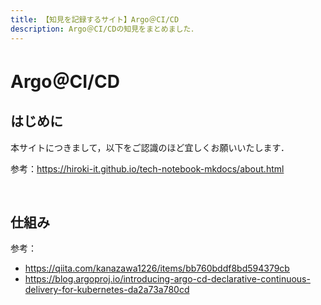 ```yaml
---
title: 【知見を記録するサイト】Argo＠CI/CD
description: Argo＠CI/CDの知見をまとめました．
---
```


# Argo＠CI/CD

## はじめに

本サイトにつきまして，以下をご認識のほど宜しくお願いいたします．

参考：https://hiroki-it.github.io/tech-notebook-mkdocs/about.html

<br>

 ## 仕組み

参考：

- https://qiita.com/kanazawa1226/items/bb760bddf8bd594379cb
- https://blog.argoproj.io/introducing-argo-cd-declarative-continuous-delivery-for-kubernetes-da2a73a780cd
